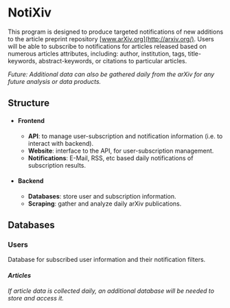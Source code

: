 # NotiXiv

This program is designed to produce targeted notifications of new additions to the article preprint
repository [www.arXiv.org](http://arxiv.org/).  Users will be able to subscribe to notifications
for articles released based on numerous articles attributes, including: author, institution, tags,
title-keywords, abstract-keywords, or citations to particular articles.

*Future: Additional data can also be gathered daily from the arXiv for any future analysis or data
products.*


## Structure
-   #### Frontend
    +   **API**: to manage user-subscription and notification information (i.e. to interact with
        backend).
    +   **Website**: interface to the API, for user-subscription management.
    +   **Notifications**: E-Mail, RSS, etc based daily notifications of subscription results.
-   #### Backend
    +   **Databases**: store user and subscription information.
    +   **Scraping**: gather and analyze daily arXiv publications.


## Databases
### Users  
Database for subscribed user information and their notification filters.

#### *Articles*
*If article data is collected daily, an additional database will be needed to store and access it.*
